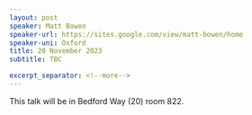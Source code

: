 ```yaml
---
layout: post
speaker: Matt Bowen
speaker-url: https://sites.google.com/view/matt-bowen/home
speaker-uni: Oxford
title: 20 November 2023
subtitle: TBC

excerpt_separator: <!--more-->
---
```





This talk will be in Bedford Way (20) room 822.


<!--more-->
